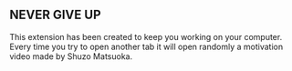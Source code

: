 ## NEVER GIVE UP

This extension has been created to keep you working on your computer. Every time you try to open another tab it will open randomly a motivation video made by Shuzo Matsuoka.